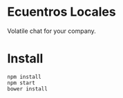 # Ecuentros Locales

Volatile chat for your company.

# Install

    npm install
    npm start
    bower install
